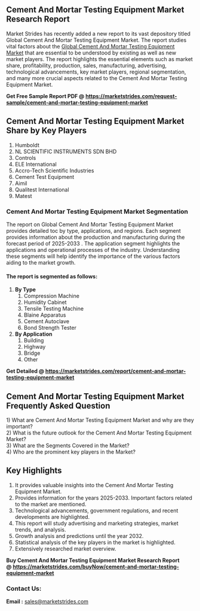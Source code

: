 <h2>Cement And Mortar Testing Equipment Market Research Report</h2>
<p>Market Strides has recently added a new report to its vast depository titled Global Cement And Mortar Testing Equipment Market. The report studies vital factors about the&nbsp;<a href="https://marketstrides.com/report/cement-and-mortar-testing-equipment-market">Global Cement And Mortar Testing Equipment Market</a>&nbsp;that are essential to be understood by existing as well as new market players. The report highlights the essential elements such as market share, profitability, production, sales, manufacturing, advertising, technological advancements, key market players, regional segmentation, and many more crucial aspects related to the Cement And Mortar Testing Equipment Market.</p>
<p><strong>Get Free Sample Report PDF @&nbsp;<a href="https://marketstrides.com/request-sample/cement-and-mortar-testing-equipment-market">https://marketstrides.com/request-sample/cement-and-mortar-testing-equipment-market</a></strong></p>
<h2><strong>Cement And Mortar Testing Equipment Market Share by Key Players</strong></h2>
<ol>
<li>Humboldt</li>
<li>NL SCIENTIFIC INSTRUMENTS SDN BHD</li>
<li>Controls</li>
<li>ELE International</li>
<li>Accro-Tech Scientific Industries</li>
<li>Cement Test Equipment</li>
<li>Aimil</li>
<li>Qualitest International</li>
<li>Matest</li>
</ol>
<h3><strong>Cement And Mortar Testing Equipment Market Segmentation</strong></h3>
<p>The report on Global Cement And Mortar Testing Equipment Market provides detailed toc by type, applications, and regions. Each segment provides information about the production and manufacturing during the forecast period of 2025-2033 . The application segment highlights the applications and operational processes of the industry. Understanding these segments will help identify the importance of the various factors aiding to the market growth.</p>
<h4>The report is segmented as follows:</h4>
<ol>
<li><strong>By Type</strong>
<ol>
<li>Compression Machine</li>
<li>Humidity Cabinet</li>
<li>Tensile Testing Machine</li>
<li>Blaine Apparatus</li>
<li>Cement Autoclave</li>
<li>Bond Strength Tester</li>
</ol>
</li>
<li><strong>By Application</strong>
<ol>
<li>Building</li>
<li>Highway</li>
<li>Bridge</li>
<li>Other</li>
</ol>
</li>
</ol>
<p><strong>Get Detailed @&nbsp;<a href="https://marketstrides.com/report/cement-and-mortar-testing-equipment-market">https://marketstrides.com/report/cement-and-mortar-testing-equipment-market</a></strong></p>
<h2 class=""><strong>Cement And Mortar Testing Equipment Market Frequently Asked Question</strong></h2>
<div class="">1) What are&nbsp;Cement And Mortar Testing Equipment Market and why are they important?
<div class="">
<div class="">2) What is the future outlook for the Cement And Mortar Testing Equipment Market?</div>
</div>
</div>
<div class="">3) What are the Segments Covered in the Market?</div>
<div class="">4) Who are the prominent key players in the Market?</div>
<h2><strong>Key Highlights</strong></h2>
<div class="">
<ol>
<li>It provides valuable insights into the Cement And Mortar Testing Equipment Market.</li>
<li>Provides information for the years 2025-2033. Important factors related to the market are mentioned.</li>
<li>Technological advancements, government regulations, and recent developments are highlighted.</li>
<li>This report will study advertising and marketing strategies, market trends, and analysis.</li>
<li>Growth analysis and predictions until the year 2032.</li>
<li>Statistical analysis of the key players in the market is highlighted.</li>
<li>Extensively researched market overview.</li>
</ol>
<p><strong>Buy Cement And Mortar Testing Equipment Market Research Report @&nbsp;<a href="https://marketstrides.com/buyNow/cement-and-mortar-testing-equipment-market">https://marketstrides.com/buyNow/cement-and-mortar-testing-equipment-market</a></strong></p>
<h3>Contact Us:</h3>
<p><strong>Email :</strong> <a href="mailto:sales@marketstrides.com">sales@marketstrides.com</a></p>
</div>
